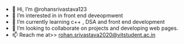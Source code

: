 - 👋 Hi, I’m @rohansrivastava123
- 👀 I’m interested in in front end deveopmwent
- 🌱 I’m currently learning c++ , DSA and front end development
- 💞️ I’m looking to collaborate on projects and developing web pages.
- 📫 Reach me at>>  rohan.srivastava2020@vitstudent.ac.in

<!---
rohansrivastava123/rohansrivastava123 is a ✨ special ✨ repository because its `README.md` (this file) appears on your GitHub profile.
You can click the Preview link to take a look at your changes.
--->
